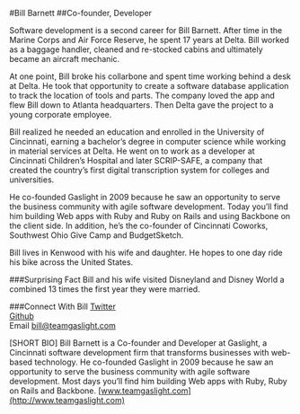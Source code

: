 #Bill Barnett##Co-founder, DeveloperSoftware development is a second career for Bill Barnett. After time in the Marine Corps and Air Force Reserve, he spent 17 years at Delta. Bill worked as a baggage handler, cleaned and re-stocked cabins and ultimately became an aircraft mechanic.At one point, Bill broke his collarbone and spent time working behind a desk at Delta. He took that opportunity to create a software database application to track the location of tools and parts. The company loved the app and flew Bill down to Atlanta headquarters. Then Delta gave the project to a young corporate employee.Bill realized he needed an education and enrolled in the University of Cincinnati, earning a bachelor’s degree in computer science while working in material services at Delta. He went on to work as a developer at Cincinnati Children’s Hospital and later SCRIP-SAFE, a company that created the country’s first digital transcription system for colleges and universities.He co-founded Gaslight in 2009 because he saw an opportunity to serve the business community with agile software development. Today you’ll find him building Web apps with Ruby and Ruby on Rails and using Backbone on the client side. In addition, he’s the co-founder of Cincinnati Coworks, Southwest Ohio Give Camp and BudgetSketch.Bill lives in Kenwood with his wife and daughter. He hopes to one day ride his bike across the United States.###Surprising FactBill and his wife visited Disneyland and Disney World a combined 13 times the first year they were married.###Connect With Bill[Twitter](https://twitter.com/agilous)<br>[Github](https://github.com/agilous)<br>Email bill@teamgaslight.com[SHORT BIO]Bill Barnett is a Co-founder and Developer at Gaslight, a Cincinnati software development firm that transforms businesses with web-based technology. He co-founded Gaslight in 2009 because he saw an opportunity to serve the business community with agile software development. Most days you’ll find him building Web apps with Ruby, Ruby on Rails and Backbone. [www.teamgaslight.com](http://www.teamgaslight.com)